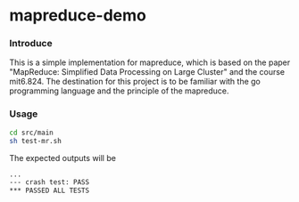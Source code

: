 # mapreduce-demo


### Introduce

This is a simple implementation for mapreduce, which is based on the paper "MapReduce: Simplified Data Processing on Large Cluster" and the course mit6.824. The destination for this project is to be 
familiar with the go programming language and the principle of the mapreduce.


### Usage

```bash
cd src/main
sh test-mr.sh
```
The expected outputs will be 

```bash
...
--- crash test: PASS
*** PASSED ALL TESTS
```
